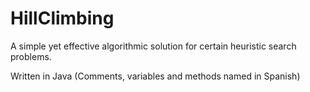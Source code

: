 # HillClimbing
A simple yet effective algorithmic solution for certain heuristic search problems.

Written in Java (Comments, variables and methods named in Spanish)
